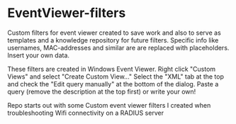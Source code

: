 # EventViewer-filters
Custom filters for event viewer created to save work and also to serve as templates and a knowledge repository for future filters.
Specific info like usernames, MAC-addresses and similar are are replaced with placeholders. Insert your own data.

These filters are created in Windows Event Viewer.
Right click "Custom Views" and select "Create Custom View..."
Select the "XML" tab at the top and check the "Edit query manually" at the bottom of the dialog.
Paste a query (remove the description at the top first) or write your own!

Repo starts out with some Custom event viewer filters I created when troubleshooting Wifi connectivity on a RADIUS server
